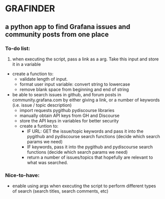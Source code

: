 # GRAFINDER
## a python app to find Grafana issues and community posts from one place

### To-do list:

1. when executing the script, pass a link as a arg. Take this input and store it in a variable
- create a function to:
  - validate length of input.  
  - format user input variable: convert string to lowercase
  - remove blank space from beginning and end of string
- be able to search issues in github, and forum posts in community.grafana.com by either giving a link, or a number of keywords (i.e. issue / topic description)
  - import requests pygithub pydiscourse libraries
  - manually obtain API keys from GH and Discourse
  - store the API keys in variables for better security
  - create a funtion to:
    - IF URL: GET the issue/topic keywords and pass it into the pygithub and pydiscourse search functions (decide which search params we need)
    - IF keywords, pass it into the pygithub and pydiscourse search functions (decide which search params we need)
    - return a number of issues/topics that hopefully are relevant to what was searched.
 


### Nice-to-have:

- enable using args when executing the script to perform different types of search (search titles, search comments, etc) 
